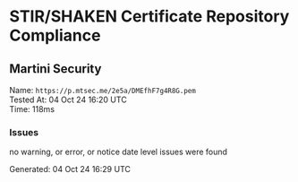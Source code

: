 # STIR/SHAKEN Certificate Repository Compliance

## Martini Security

Name: `https://p.mtsec.me/2e5a/DMEfhF7g4R8G.pem`\
Tested At: 04 Oct 24 16:20 UTC\
Time: 118ms

### Issues

no warning, or error, or notice date level issues were found

Generated: 04 Oct 24 16:29 UTC